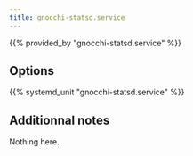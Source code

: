 ```yaml
---
title: gnocchi-statsd.service
---
```


{{% provided_by "gnocchi-statsd.service" %}}

## Options

{{% systemd_unit "gnocchi-statsd.service" %}}

## Additionnal notes

Nothing here.
